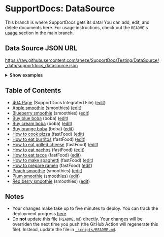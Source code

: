 # SupportDocs: DataSource
This branch is where SupportDocs gets its data! You can add, edit, and delete documents here. For usage instructions, check out the `README`'s [usage](https://github.com/aheze/SupportDocs#using-the-github-repo) section in the main branch.

## Data Source JSON URL
<a href="https://raw.githubusercontent.com/aheze/SupportDocsTesting/DataSource/_data/supportdocs_datasource.json">https://raw.githubusercontent.com/aheze/SupportDocsTesting/DataSource/_data/supportdocs_datasource.json</a>

<details>
<summary><strong>Show examples</strong></summary>

<hr>

### SwiftUI
```swift
struct SwiftUIExampleView_MinimalCode: View {
    let dataSource = URL(string: "https://raw.githubusercontent.com/aheze/SupportDocsTesting/DataSource/_data/supportdocs_datasource.json")!
    @State var supportDocsPresented = false
    
    var body: some View {
        Button("Present SupportDocs from SwiftUI!") { supportDocsPresented = true }
        .sheet(isPresented: $supportDocsPresented, content: {
            SupportDocsView(dataSource: dataSource, isPresented: $supportDocsPresented)
        })
    }
}
```

### UIKit
```swift
class UIKitExampleController_MinimalCode: UIViewController {
    /**
    Connect this inside the storyboard.
    
    This is just for demo purposes, so it's not connected yet.
    */
    @IBAction func presentButtonPressed(_ sender: Any) {
        let dataSource = URL(string: "https://raw.githubusercontent.com/aheze/SupportDocsTesting/DataSource/_data/supportdocs_datasource.json")!
    
        let supportDocsViewController = SupportDocsViewController(dataSource: dataSource)
        self.present(supportDocsViewController, animated: true, completion: nil)
    }
}
```

<hr>

</details>

## Table of Contents
- [404 Page](https://aheze.github.io/SupportDocsTesting/404) (SupportDocs Integrated File) ([edit](https://github.com/aheze/SupportDocsTesting/edit/DataSource/SupportDocsTesting/404.md))
- [Apple smoothie](https://aheze.github.io/SupportDocsTesting/Sample-Smoothies/Apple) (smoothies) ([edit](https://github.com/aheze/SupportDocsTesting/edit/DataSource/Sample-Smoothies/Apple.md))
- [Blueberry smoothie](https://aheze.github.io/SupportDocsTesting/Sample-Smoothies/Blueberry) (smoothies) ([edit](https://github.com/aheze/SupportDocsTesting/edit/DataSource/Sample-Smoothies/Blueberry.md))
- [Buy blue boba](https://aheze.github.io/SupportDocsTesting/Sample-Boba/BuyBlueBoba) (boba) ([edit](https://github.com/aheze/SupportDocsTesting/edit/DataSource/Sample-Boba/BuyBlueBoba.md))
- [Buy cream boba](https://aheze.github.io/SupportDocsTesting/Sample-Boba/BuyCreamBoba) (boba) ([edit](https://github.com/aheze/SupportDocsTesting/edit/DataSource/Sample-Boba/BuyCreamBoba.md))
- [Buy orange boba](https://aheze.github.io/SupportDocsTesting/Sample-Boba/BuyOrangeBoba) (boba) ([edit](https://github.com/aheze/SupportDocsTesting/edit/DataSource/Sample-Boba/BuyOrangeBoba.md))
- [How to cook pizza](https://aheze.github.io/SupportDocsTesting/Sample-FastFood/HowToCookPizza) (fastFood) ([edit](https://github.com/aheze/SupportDocsTesting/edit/DataSource/Sample-FastFood/HowToCookPizza.md))
- [How to eat burritos](https://aheze.github.io/SupportDocsTesting/Sample-FastFood/HowToEatBurritos) (fastFood) ([edit](https://github.com/aheze/SupportDocsTesting/edit/DataSource/Sample-FastFood/HowToEatBurritos.md))
- [How to eat grilled cheese](https://aheze.github.io/SupportDocsTesting/Sample-FastFood/HowToEatGrilledCheese) (fastFood) ([edit](https://github.com/aheze/SupportDocsTesting/edit/DataSource/Sample-FastFood/HowToEatGrilledCheese.md))
- [How to eat nachos](https://aheze.github.io/SupportDocsTesting/Sample-FastFood/HowToEatNachos) (fastFood) ([edit](https://github.com/aheze/SupportDocsTesting/edit/DataSource/Sample-FastFood/HowToEatNachos.md))
- [How to eat tacos](https://aheze.github.io/SupportDocsTesting/Sample-FastFood/HowToEatTacos) (fastFood) ([edit](https://github.com/aheze/SupportDocsTesting/edit/DataSource/Sample-FastFood/HowToEatTacos.md))
- [How to make spaghetti](https://aheze.github.io/SupportDocsTesting/Sample-FastFood/HowToMakeSpaghetti) (fastFood) ([edit](https://github.com/aheze/SupportDocsTesting/edit/DataSource/Sample-FastFood/HowToMakeSpaghetti.md))
- [How to prepare ramen](https://aheze.github.io/SupportDocsTesting/Sample-FastFood/HowToPrepareRamen) (fastFood) ([edit](https://github.com/aheze/SupportDocsTesting/edit/DataSource/Sample-FastFood/HowToPrepareRamen.md))
- [Peach smoothie](https://aheze.github.io/SupportDocsTesting/Sample-Smoothies/Peach) (smoothies) ([edit](https://github.com/aheze/SupportDocsTesting/edit/DataSource/Sample-Smoothies/Peach.md))
- [Plum smoothie](https://aheze.github.io/SupportDocsTesting/Sample-Smoothies/Plum) (smoothies) ([edit](https://github.com/aheze/SupportDocsTesting/edit/DataSource/Sample-Smoothies/Plum.md))
- [Red berry smoothie](https://aheze.github.io/SupportDocsTesting/Sample-Smoothies/RedBerries) (smoothies) ([edit](https://github.com/aheze/SupportDocsTesting/edit/DataSource/Sample-Smoothies/RedBerries.md))


## Notes
- Your changes make take up to five minutes to deploy. You can track the deployment progress [here](https://github.com/aheze/SupportDocsTesting/deployments/activity_log?environment=github-pages).
- Do **not** update this file (`README.md`) directly. Your changes will be overriden the next time you push (the GitHub Action will regenerate this file). Instead, update the file in [`_scripts/README.md`](https://github.com/aheze/SupportDocsTesting/edit/DataSource/_scripts/README.md). 